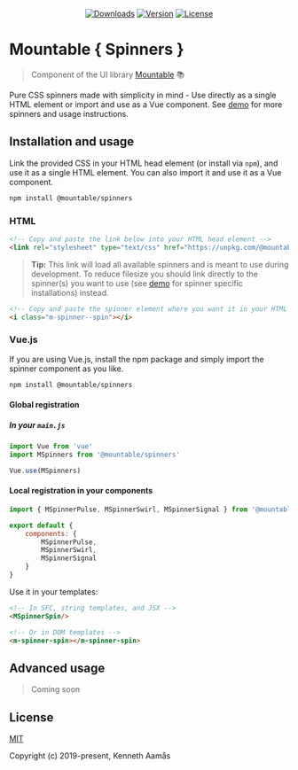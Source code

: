 <p align="center">
    <a href="https://npmcharts.com/compare/@mountable/spinners?minimal=true"><img src="https://img.shields.io/npm/dm/@mountable/spinners.svg" alt="Downloads"></a>
    <a href="https://www.npmjs.com/package/@mountable/spinners"><img src="https://img.shields.io/npm/v/@mountable/spinners.svg" alt="Version"></a>
    <a href="https://www.npmjs.com/package/@mountable/spinners"><img src="https://img.shields.io/npm/l/@mountable/spinners.svg" alt="License"></a>
</p>

# **Mountable** { Spinners }

>Component of the UI library [Mountable](https://mountable.dev/ "Collection of small independent UI bits and components ready to mount new or existing web applications.") :books:

Pure CSS spinners made with simplicity in mind - Use directly as a single HTML element or import and use as a Vue component. See [demo](https://mountable.dev/spinners "Mountable { Spinners }") for more spinners and usage instructions.

<!-- <table>
    <tbody>
        <tr>
            <td align="center">
                <img width="382px" alt="KSpinnerSpin" src="https://i.giphy.com/media/jxEXGryWlXoBCh29Pr/giphy.gif">
            </td>
            <td align="center">
                <img width="382px" alt="KSpinnerPulse" src="https://i.giphy.com/media/BWJpS0ih19nte89dwo/giphy.gif">
            </td>
        </tr>
    </tbody>
</table> -->


## Installation and usage

Link the provided CSS in your HTML head element (or install via `npm`), and use it as a single HTML element. You can also import it and use it as a Vue component.

``` bash
npm install @mountable/spinners
```

### HTML

``` html
<!-- Copy and paste the link below into your HTML head element -->
<link rel="stylesheet" type="text/css" href="https://unpkg.com/@mountable/spinners@0.0.1/dist/mSpinners.css">
```

> **Tip:** This link will load all available spinners and is meant to use during development. To reduce filesize you should link directly to the spinner(s) you want to use (see [demo](https://mountable.dev/spinners "Mountable { Spinners }") for spinner specific installations) instead.

``` html
<!-- Copy and paste the spinner element where you want it in your HTML -->
<i class="m-spinner--spin"></i>
```

### Vue.js

If you are using Vue.js, install the npm package and simply import the spinner component as you like.

``` bash
npm install @mountable/spinners
```

#### Global registration
##### In your `main.js`

``` javascript
import Vue from 'vue'
import MSpinners from '@mountable/spinners'

Vue.use(MSpinners)
```

#### Local registration in your components

``` javascript
import { MSpinnerPulse, MSpinnerSwirl, MSpinnerSignal } from '@mountable/spinners'

export default {
    components: {
        MSpinnerPulse,
        MSpinnerSwirl,
        MSpinnerSignal
    }
}
```

Use it in your templates:

``` html
<!-- In SFC, string templates, and JSX -->
<MSpinnerSpin/>

<!-- Or in DOM templates -->
<m-spinner-spin></m-spinner-spin>
```


## Advanced usage

> Coming soon


## License

[MIT](http://opensource.org/licenses/MIT)

Copyright (c) 2019-present, Kenneth Aamås